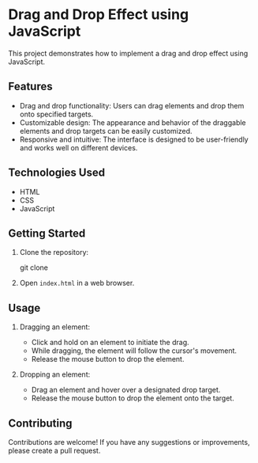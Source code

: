 # Drag and Drop Effect using JavaScript

This project demonstrates how to implement a drag and drop effect using JavaScript.

## Features

- Drag and drop functionality: Users can drag elements and drop them onto specified targets.
- Customizable design: The appearance and behavior of the draggable elements and drop targets can be easily customized.
- Responsive and intuitive: The interface is designed to be user-friendly and works well on different devices.

## Technologies Used

- HTML
- CSS
- JavaScript

## Getting Started

1. Clone the repository:

   git clone 

2. Open `index.html` in a web browser.

## Usage

1. Dragging an element:
   - Click and hold on an element to initiate the drag.
   - While dragging, the element will follow the cursor's movement.
   - Release the mouse button to drop the element.

2. Dropping an element:
   - Drag an element and hover over a designated drop target.
   - Release the mouse button to drop the element onto the target.

## Contributing

Contributions are welcome! If you have any suggestions or improvements, please create a pull request.